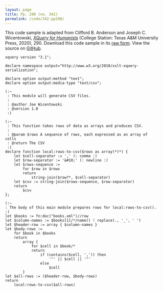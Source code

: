 ```yaml
---
layout: page
title: Pp. 290 (no. 342)
permalink: /code/342-pp290/
---
```


This code sample is adapted from Clifford B. Anderson and Joseph C. Wicentowski, 
[_XQuery for Humanists_](/) (College Station: Texas A&M University Press, 2020), 290. 
Download this code sample in its [raw form](/code/342-pp290/342-pp290.xq).
View the source on [GitHub](https://github.com/coding4humanists/xquery4humanists/blob/master/code/342-pp290/342-pp290.xq).

```xquery
xquery version "3.1";

declare namespace output="http://www.w3.org/2010/xslt-xquery-serialization";

declare option output:method "text";
declare option output:media-type "text/csv";

(:~
 : This module will generate CSV files.
 :
 : @author Joe Wicentowski
 : @version 1.0
 :)

(:~
 : This function takes rows of data as arrays and produces CSV.
 :
 : @param $rows A sequence of rows, each expressed as an array of cells
 : @return The CSV
 :)
declare function local:rows-to-csv($rows as array(*)*) {
    let $cell-separator := ',' (: comma :)
    let $row-separator := '&#10;' (: newline :)
    let $rows-sequence :=
        for $row in $rows
        return
            string-join($row?*, $cell-separator)
    let $csv := string-join($rows-sequence, $row-separator)
    return
        $csv
};

(:~
: The body of this main module prepares rows for local:rows-to-csv().
:)
let $books := fn:doc("books.xml")//row
let $column-names := $books[1]/*/name() ! replace(., '_', ' ')
let $header-row := array { $column-names }
let $body-rows :=
    for $book in $books
    return
        array {
            for $cell in $book/*
            return
                if (contains($cell, ',')) then
                    '"' || $cell || '"'
                else
                    $cell
        }
let $all-rows := ($header-row, $body-rows)
return
    local:rows-to-csv($all-rows)
```  
